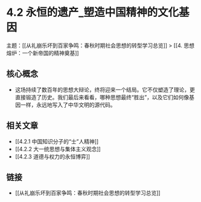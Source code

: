 # 4.2 永恒的遗产_塑造中国精神的文化基因

主题：[[从礼崩乐坏到百家争鸣：春秋时期社会思想的转型学习总览]] > [[4. 思想熔炉：一个新帝国的精神奠基]]

## 核心概念

- 这场持续了数百年的思想大辩论，终将迎来一个结局。它不仅塑造了理论，更直接锻造了历史。我们最后来看看，哪种思想最终“胜出”，以及它们如何像基因一样，永远地写入了中华文明的源代码。

## 相关文章

- [[4.2.1 中国知识分子的“士”人精神]]
- [[4.2.2 大一统思想与集体主义观念]]
- [[4.2.3 道德与权力的永恒博弈]]

## 链接

- [[从礼崩乐坏到百家争鸣：春秋时期社会思想的转型学习总览]]
